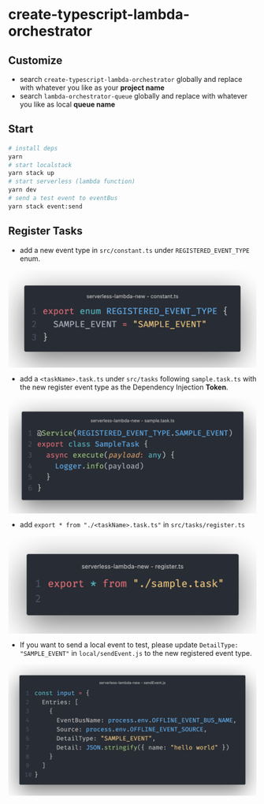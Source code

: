 
# create-typescript-lambda-orchestrator

## Customize
- search `create-typescript-lambda-orchestrator` globally and replace with whatever you like as your **project name**
- search `lambda-orchestrator-queue` globally and replace with whatever you like as local **queue name**


## Start
```sh
# install deps
yarn
# start localstack
yarn stack up
# start serverless (lambda function)
yarn dev
# send a test event to eventBus
yarn stack event:send
```

## Register Tasks
- add a new event type in `src/constant.ts` under `REGISTERED_EVENT_TYPE` enum.

<p align="center"><img style="display: block; width: 600px; margin: 0 auto;" src=img/2022-08-20-11-17-20.png alt="no image found"></p>

- add a `<taskName>.task.ts` under `src/tasks` following `sample.task.ts` with the new register event type as the Dependency Injection **Token**.
<p align="center"><img style="display: block; width: 600px; margin: 0 auto;" src=img/2022-08-20-11-17-50.png alt="no image found"></p>

- add `export * from "./<taskName>.task.ts"` in `src/tasks/register.ts`
<p align="center"><img style="display: block; width: 600px; margin: 0 auto;" src=img/2022-08-20-11-18-30.png alt="no image found"></p>

- If you want to send a local event to test, please update `DetailType: "SAMPLE_EVENT"` in `local/sendEvent.js` to the new registered event type.
<p align="center"><img style="display: block; width: 600px; margin: 0 auto;" src=img/2022-08-20-11-19-16.png alt="no image found"></p>